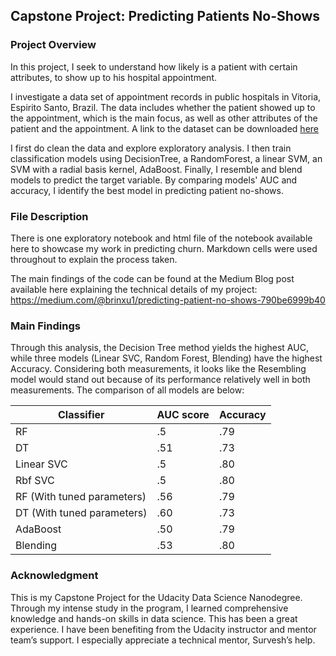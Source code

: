 ## Capstone Project: Predicting Patients No-Shows

### Project Overview

In this project, I seek to understand how likely is a patient with certain attributes, to show up to his hospital appointment. 

I investigate a data set of appointment records in public hospitals in Vitoria, Espirito Santo, Brazil. The data includes whether the patient showed up to the appointment, which is the main focus, as well as other attributes of the patient and the appointment. A link to the dataset can be downloaded [here](https://www.kaggle.com/joniarroba/noshowappointments)

I first do clean the data and explore exploratory analysis. I then train classification models using DecisionTree, a RandomForest, a linear SVM, an SVM with a radial basis kernel, AdaBoost. Finally, I resemble and blend models to predict the target variable. By comparing models' AUC and accuracy, I identify the best model in predicting patient no-shows.

### File Description

There is one exploratory notebook and html file of the notebook available here to showcase my work in predicting churn. Markdown cells were used throughout to explain the process taken.

The main findings of the code can be found at the Medium Blog post available here explaining the technical details of my project: https://medium.com/@brinxu1/predicting-patient-no-shows-790be6999b40

### Main Findings

Through this analysis, the Decision Tree method yields the highest AUC, while three models (Linear SVC, Random Forest, Blending) have the highest Accuracy. Considering both measurements, it looks like the Resembling model would stand out because of its performance relatively well in both measurements. The comparison of all models are below: 

| Classifier | AUC score | Accuracy |
| --- | --- | --- |
| RF | .5 | .79 |
| DT | .51 | .73 |
| Linear SVC | .5 | .80 |
| Rbf SVC | .5 | .80 |
| RF (With tuned parameters) | .56 | .79 |
| DT (With tuned parameters) | .60 | .73 |
| AdaBoost | .50 | .79 |
| Blending | .53 | .80 |

### Acknowledgment

This is my Capstone Project for the Udacity Data Science Nanodegree. Through my intense study in the program, I learned comprehensive knowledge and hands-on skills in data science. This has been a great experience. I have been benefiting from the Udacity instructor and mentor team’s support. I especially appreciate a technical mentor, Survesh’s help. 

